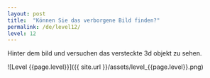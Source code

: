 ```yaml
---
layout: post
title:  "Können Sie das verborgene Bild finden?"
permalink: /de/level12/
level: 12
---
```

Hinter dem bild und versuchen das versteckte 3d objekt zu sehen.

![Level {{page.level}}]({{ site.url }}/assets/level_{{page.level}}.png)